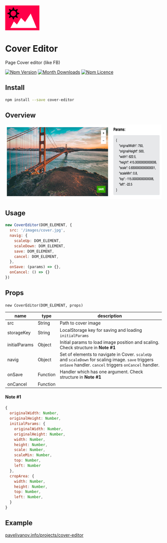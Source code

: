 <p>
  <img src="./images/logo.jpg" height="80" />
</p>

# Cover Editor

Page Cover editor (like FB)

[![Npm Version](https://badge.fury.io/js/cover-editor.svg)](https://www.npmjs.com/package/cover-editor)
[![Month Downloads](https://img.shields.io/npm/dm/cover-editor.svg)](http://npm-stat.com/charts.html?package=cover-editor)
[![Npm Licence](https://img.shields.io/npm/l/cover-editor.svg)](https://www.npmjs.com/package/cover-editor)


## Install

```bash
npm install --save cover-editor
```


## Overview

<p>
  <img src="./images/example.jpg" height="240" />
</p>


## Usage

```javascript
new CoverEditor(DOM_ELEMENT, {
  src: '/images/cover.jpg',
  navig: {
    scaleUp: DOM_ELEMENT,
    scaleDown: DOM_ELEMENT,
    save: DOM_ELEMENT,
    cancel: DOM_ELEMENT,
  },
  onSave: (params) => {},
  onCancel: () => {}
})
```


## Props

`new CoverEditor(DOM_ELEMENT, props)`

name | type | description
---- | ---- | -----------
src | String | Path to cover image
storageKey | String | LocalStorage key for saving and loading `initialParams`
initialParams | Object | Initial params to load image position and scaling. Check structure in **Note #1**
navig | Object | Set of elements to navigate in Cover. `scaleUp` and `scaleDown` for scaling image. `save` triggers `onSave` handler. `cancel` triggers `onCancel` handler.
onSave | Function | Handler which has one argument. Check structure in **Note #1**
onCancel | Function |


#### Note #1

```javascript
{
  originalWidth: Number,
  originalHeight: Number,
  initialParams: {
    originalWidth: Number,
    originalHeight: Number,
    width: Number,
    height: Number,
    scale: Number,
    scaleMin: Number,
    top: Number,
    left: Number
  },
  cropArea: {
    width: Number,
    height: Number,
    top: Number,
    left: Number,
  }
}
```


## Example

[pavelivanov.info/projects/cover-editor](http://pavelivanov.info/projects/cover-editor)
